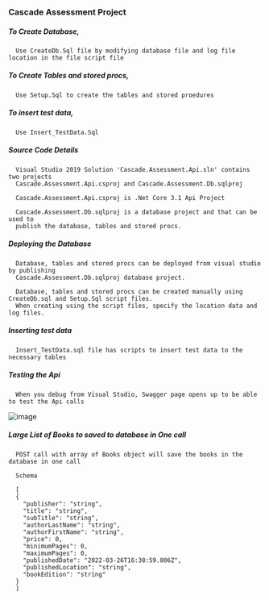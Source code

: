 ### Cascade Assessment Project

##### To Create Database,
      Use CreateDb.Sql file by modifying database file and log file location in the file script file

##### To Create Tables and stored procs,
      Use Setup.Sql to create the tables and stored proedures

##### To insert test data,
      Use Insert_TestData.Sql

##### Source Code Details
      Visual Studio 2019 Solution 'Cascade.Assessment.Api.sln' contains two projects 
      Cascade.Assessment.Api.csproj and Cascade.Assessment.Db.sqlproj
      
      Cascade.Assessment.Api.csproj is .Net Core 3.1 Api Project
      
      Cascade.Assessment.Db.sqlproj is a database project and that can be used to 
      publish the database, tables and stored procs. 
      
##### Deploying the Database
      
      Database, tables and stored procs can be deployed from visual studio by publishing
      Cascade.Assessment.Db.sqlproj database project.
      
      Database, tables and stored procs can be created manually using CreateDb.sql and Setup.Sql script files.
      When creating using the script files, specify the location data and log files.
      
##### Inserting test data
      
      Insert_TestData.sql file has scripts to insert test data to the necessary tables
      
##### Testing the Api
      
      When you debug from Visual Studio, Swagger page opens up to be able to test the Api calls
      
![image](https://user-images.githubusercontent.com/76564982/160248823-12a058a7-f777-4e62-8c72-fe44776f62c5.png)

##### Large List of Books to saved to database in One call
      
      POST call with array of Books object will save the books in the database in one call
      
      Schema
      
      [
      {
        "publisher": "string",
        "title": "string",
        "subTitle": "string",
        "authorLastName": "string",
        "authorFirstName": "string",
        "price": 0,
        "minimumPages": 0,
        "maximumPages": 0,
        "publishedDate": "2022-03-26T16:38:59.806Z",
        "publishedLocation": "string",
        "bookEdition": "string"
      }
      ]
      
      
